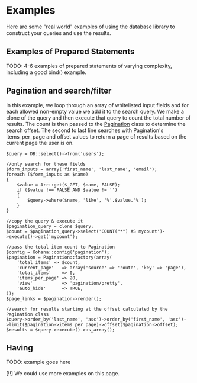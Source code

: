 # Examples

Here are some "real world" examples of using the database library to construct your queries and use the results.

## Examples of Prepared Statements

TODO: 4-6 examples of prepared statements of varying complexity, including a good bind() example.

## Pagination and search/filter

In this example, we loop through an array of whitelisted input fields and for each allowed non-empty value we add it to the search query. We make a clone of the query and then execute that query to count the total number of results. The count is then passed to the [Pagination](../pagination) class to determine the search offset. The second to last line searches with Pagination's items_per_page  and offset values to return a page of results based on the current page the user is on.

	$query = DB::select()->from('users');
	
	//only search for these fields
	$form_inputs = array('first_name', 'last_name', 'email');
	foreach ($form_inputs as $name) 
	{
		$value = Arr::get($_GET, $name, FALSE);
		if ($value !== FALSE AND $value != '')
		{
			$query->where($name, 'like', '%'.$value.'%');
		}
	}
	
	//copy the query & execute it
	$pagination_query = clone $query;
	$count = $pagination_query->select('COUNT("*") AS mycount')->execute()->get('mycount');
	
	//pass the total item count to Pagination
	$config = Kohana::config('pagination');
	$pagination = Pagination::factory(array(
		'total_items' => $count,
		'current_page'   => array('source' => 'route', 'key' => 'page'), 
		'total_items'    => 0,
		'items_per_page' => 20,
		'view'           => 'pagination/pretty',
		'auto_hide'      => TRUE,
	));
	$page_links = $pagination->render();
	
	//search for results starting at the offset calculated by the Pagination class
	$query->order_by('last_name', 'asc')->order_by('first_name', 'asc')->limit($pagination->items_per_page)->offset($pagination->offset);
	$results = $query->execute()->as_array();

## Having

TODO: example goes here

[!!]  We could use more examples on this page. 